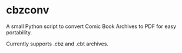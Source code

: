 # cbzconv

A small Python script to convert Comic Book Archives to PDF for easy portability.

Currently supports .cbz and .cbt archives.
